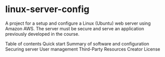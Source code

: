 # linux-server-config
A project for a setup and configure a Linux (Ubuntu) web server using Amazon AWS. The server must be secure and serve an application previously developed in the course.

Table of contents
Quick start
Summary of software and configuration
Securing server
User management
Third-Party Resources
Creator
License
